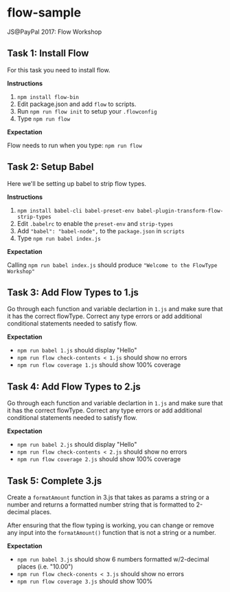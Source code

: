 # flow-sample

JS@PayPal 2017: Flow Workshop

## Task 1: Install Flow

For this task you need to install flow.

**Instructions**

1. `npm install flow-bin`
2. Edit package.json and add `flow` to scripts.
3. Run `npm run flow init` to setup your `.flowconfig`
4. Type `npm run flow`

**Expectation**

Flow needs to run when you type: `npm run flow`

## Task 2: Setup Babel

Here we'll be setting up babel to strip flow types.

**Instructions**

1. `npm install babel-cli babel-preset-env babel-plugin-transform-flow-strip-types`
2. Edit `.babelrc` to enable the `preset-env` and `strip-types`
3. Add `"babel": "babel-node",` to the `package.json` in `scripts`
4. Type `npm run babel index.js`

**Expectation**

Calling `npm run babel index.js` should produce `"Welcome to the FlowType Workshop"`

## Task 3: Add Flow Types to 1.js

Go through each function and variable declartion in `1.js` and make
sure that it has the correct flowType. Correct any type errors
or add additional conditional statements needed to satisfy flow.

**Expectation**

- `npm run babel 1.js` should display "Hello"
- `npm run flow check-contents < 1.js` should show no errors
- `npm run flow coverage 1.js` should show 100% coverage

## Task 4: Add Flow Types to 2.js

Go through each function and variable declartion in `1.js` and make
sure that it has the correct flowType. Correct any type errors
or add additional conditional statements needed to satisfy flow.

**Expectation**

- `npm run babel 2.js` should display "Hello"
- `npm run flow check-contents < 2.js` should show no errors
- `npm run flow coverage 2.js` should show 100% coverage

## Task 5: Complete 3.js

Create a `formatAmount` function in 3.js that takes as params
a string or a number and returns a formatted number string
that is formatted to 2-decimal places. 

After ensuring that the flow typing is working, you can change or remove
any input into the `formatAmount()` function that is not a string or
a number.

**Expectation**

- `npm run babel 3.js` should show 6 numbers formatted w/2-decimal places (i.e.  "10.00")
- `npm run flow check-conents < 3.js` should show no errors
- `npm run flow coverage 3.js` should show 100%


